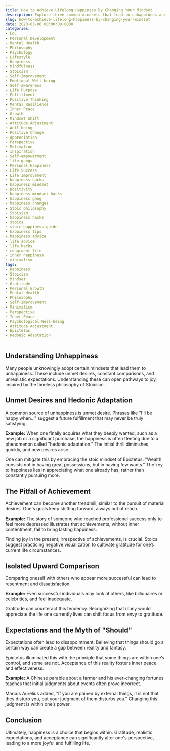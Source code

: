 ```yaml
---
title: How to Achieve Lifelong Happiness by Changing Your Mindset
description: Explore three common mindsets that lead to unhappiness and discover lessons from stoicism to feel more joy every day.
slug: how-to-achieve-lifelong-happiness-by-changing-your-mindset
date: 2023-03-06 00:00:00+0000
categories:
- CoC
- Personal Development
- Mental Health
- Philosophy
- Psychology
- Lifestyle
- Happiness
- Mindfulness
- Stoicism
- Self-Improvement
- Emotional Well-being
- Self-awareness
- Life Purpose
- Fulfillment
- Positive Thinking
- Mental Resilience
- Inner Peace
- Growth
- Mindset Shift
- Attitude Adjustment
- Well-being
- Positive Change
- Appreciation
- Perspective
- Motivation
- Inspiration
- Self-empowerment
- life gangs
- Personal Happiness
- Life Success
- Life Improvement
- happiness hacks
- happiness mindset
- positivity
- happiness mindset hacks
- happiness gang
- happiness changes
- Stoic philosophy
- Stoisism
- happiness hacks
- stoics
- stoic happiness guide
- happiness tips
- happiness advice
- life advice
- life hacks
- congruent life
- inner happiness
- minimalism 
tags:
- Happiness
- Stoicism
- Mindset
- Gratitude
- Personal Growth
- Mental Health
- Philosophy
- Self-Improvement
- Minimalism
- Perspective
- Inner Peace
- Psychological Well-being
- Attitude Adjustment
- Epictetus
- Hedonic Adaptation
---
```


## Understanding Unhappiness

Many people unknowingly adopt certain mindsets that lead them to unhappiness. These include unmet desires, constant comparisons, and unrealistic expectations. Understanding these can open pathways to joy, inspired by the timeless philosophy of Stoicism.

## Unmet Desires and Hedonic Adaptation

A common source of unhappiness is unmet desire. Phrases like "I'll be happy when..." suggest a future fulfillment that may never be truly satisfying.

**Example:** When one finally acquires what they deeply wanted, such as a new job or a significant purchase, the happiness is often fleeting due to a phenomenon called "hedonic adaptation." The initial thrill diminishes quickly, and new desires arise.

One can mitigate this by embracing the stoic mindset of Epictetus: "Wealth consists not in having great possessions, but in having few wants." The key to happiness lies in appreciating what one already has, rather than constantly pursuing more.

## The Pitfall of Achievement

Achievement can become another treadmill, similar to the pursuit of material desires. One's goals keep shifting forward, always out of reach.

**Example:** The story of someone who reached professional success only to feel more depressed illustrates that achievements, without inner contentment, fail to bring lasting happiness.

Finding joy in the present, irrespective of achievements, is crucial. Stoics suggest practicing negative visualization to cultivate gratitude for one’s current life circumstances.

## Isolated Upward Comparison

Comparing oneself with others who appear more successful can lead to resentment and dissatisfaction.

**Example:** Even successful individuals may look at others, like billionaires or celebrities, and feel inadequate.

Gratitude can counteract this tendency. Recognizing that many would appreciate the life one currently lives can shift focus from envy to gratitude.

## Expectations and the Myth of "Should"

Expectations often lead to disappointment. Believing that things should go a certain way can create a gap between reality and fantasy.

Epictetus illuminated this with the principle that some things are within one’s control, and some are not. Acceptance of this reality fosters inner peace and effectiveness.

**Example:** A Chinese parable about a farmer and his ever-changing fortunes teaches that initial judgments about events often prove incorrect.

Marcus Aurelius added, "If you are pained by external things, it is not that they disturb you, but your judgment of them disturbs you." Changing this judgment is within one’s power.

## Conclusion

Ultimately, happiness is a choice that begins within. Gratitude, realistic expectations, and acceptance can significantly alter one's perspective, leading to a more joyful and fulfilling life.
